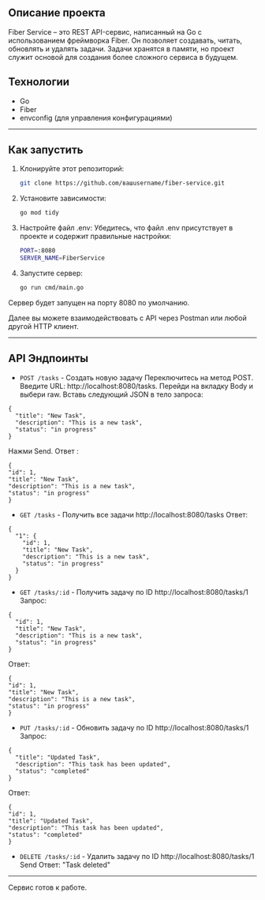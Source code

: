 ## **Описание проекта**

Fiber Service – это REST API-сервис, написанный на Go с использованием фреймворка Fiber. Он позволяет создавать, читать, обновлять и удалять задачи. Задачи хранятся в памяти, но проект
служит основой для создания более сложного сервиса в будущем.

## Технологии
- Go
- Fiber
- envconfig (для управления конфигурациями)

---
## Как запустить
1. Клонируйте этот репозиторий:
   ```bash
   git clone https://github.com/вашusername/fiber-service.git
   ```
2. Установите зависимости:
   ```bash
   go mod tidy
   ```
3. Настройте файл .env: Убедитесь, что файл .env присутствует в проекте и содержит правильные настройки:
   ```bash
   PORT=:8080
   SERVER_NAME=FiberService
   ```
4. Запустите сервер:
   ```bash
   go run cmd/main.go
   ```

Сервер будет запущен на порту 8080 по умолчанию.

Далее вы можете взаимодействовать с API через Postman или любой другой HTTP клиент.

---
## API Эндпоинты
- `POST /tasks` - Создать новую задачу
Переключитесь на метод POST.
Введите URL: http://localhost:8080/tasks.
Перейди на вкладку Body и выбери raw. Вставь следующий JSON в тело запроса:
```
{
  "title": "New Task",
  "description": "This is a new task",
  "status": "in progress"
}
```
Нажми Send. 
Ответ :
```
{
"id": 1,
"title": "New Task",
"description": "This is a new task",
"status": "in progress"
}
```
- `GET /tasks` - Получить все задачи
  http://localhost:8080/tasks
Ответ:
```
{
  "1": {
    "id": 1,
    "title": "New Task",
    "description": "This is a new task",
    "status": "in progress"
  }
}
```
- `GET /tasks/:id` - Получить задачу по ID
  http://localhost:8080/tasks/1
Запрос:
```
{
  "id": 1,
  "title": "New Task",
  "description": "This is a new task",
  "status": "in progress"
}
```
Ответ:
```
{
"id": 1,
"title": "New Task",
"description": "This is a new task",
"status": "in progress"
}
```

- `PUT /tasks/:id` - Обновить задачу по ID
  http://localhost:8080/tasks/1
Запрос:
```
{
  "title": "Updated Task",
  "description": "This task has been updated",
  "status": "completed"
}
```
Ответ:
```
{
"id": 1,
"title": "Updated Task",
"description": "This task has been updated",
"status": "completed"
}
```
- `DELETE /tasks/:id` - Удалить задачу по ID
  http://localhost:8080/tasks/1
  Send
  Ответ: "Task deleted"

---

Сервис готов к работе.